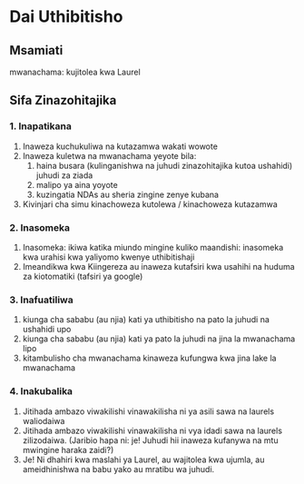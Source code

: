 # Dai Uthibitisho
## Msamiati
mwanachama: kujitolea kwa Laurel

## Sifa Zinazohitajika
### 1. Inapatikana
1. Inaweza kuchukuliwa na kutazamwa wakati wowote
1. Inaweza kuletwa na mwanachama yeyote bila:
    1. haina busara (kulinganishwa na juhudi zinazohitajika kutoa ushahidi) juhudi za ziada
    1. malipo ya aina yoyote
    1. kuzingatia NDAs au sheria zingine zenye kubana
1. Kivinjari cha simu kinachoweza kutolewa / kinachoweza kutazamwa
### 2. Inasomeka
1. Inasomeka: ikiwa katika miundo mingine kuliko maandishi: inasomeka kwa urahisi kwa yaliyomo kwenye uthibitishaji
1. Imeandikwa kwa Kiingereza au inaweza kutafsiri kwa usahihi na huduma za kiotomatiki (tafsiri ya google)
### 3. Inafuatiliwa
1. kiunga cha sababu (au njia) kati ya uthibitisho na pato la juhudi na ushahidi upo
1. kiunga cha sababu (au njia) kati ya pato la juhudi na jina la mwanachama lipo
1. kitambulisho cha mwanachama kinaweza kufungwa kwa jina lake la mwanachama
### 4. Inakubalika
1. Jitihada ambazo viwakilishi vinawakilisha ni ya asili sawa na laurels waliodaiwa
1. Jitihada ambazo viwakilishi vinawakilisha ni vya idadi sawa na laurels zilizodaiwa. (Jaribio hapa ni: je! Juhudi hii inaweza kufanywa na mtu mwingine haraka zaidi?)
1. Je! Ni dhahiri kwa maslahi ya Laurel, au wajitolea kwa ujumla, au ameidhinishwa na babu yako au mratibu wa juhudi.
